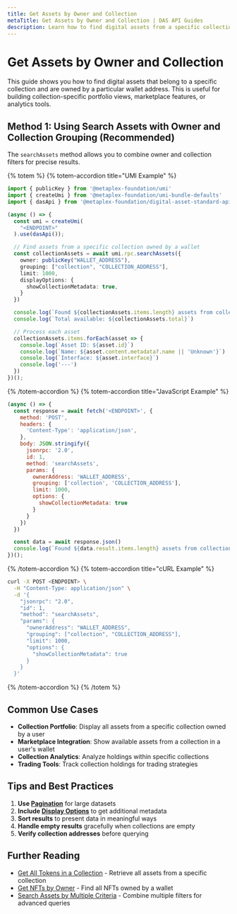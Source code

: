 ```yaml
---
title: Get Assets by Owner and Collection
metaTitle: Get Assets by Owner and Collection | DAS API Guides
description: Learn how to find digital assets from a specific collection owned by a particular wallet
---
```


# Get Assets by Owner and Collection

This guide shows you how to find digital assets that belong to a specific collection and are owned by a particular wallet address. This is useful for building collection-specific portfolio views, marketplace features, or analytics tools.

## Method 1: Using Search Assets with Owner and Collection Grouping (Recommended)

The `searchAssets` method allows you to combine owner and collection filters for precise results.

{% totem %}
{% totem-accordion title="UMI Example" %}

```typescript
import { publicKey } from '@metaplex-foundation/umi'
import { createUmi } from '@metaplex-foundation/umi-bundle-defaults'
import { dasApi } from '@metaplex-foundation/digital-asset-standard-api'

(async () => {
  const umi = createUmi(
    "<ENDPOINT>"
  ).use(dasApi());

  // Find assets from a specific collection owned by a wallet
  const collectionAssets = await umi.rpc.searchAssets({
    owner: publicKey("WALLET_ADDRESS"),
    grouping: ["collection", "COLLECTION_ADDRESS"],
    limit: 1000,
    displayOptions: {
      showCollectionMetadata: true,
    }
  })

  console.log(`Found ${collectionAssets.items.length} assets from collection owned by wallet`)
  console.log(`Total available: ${collectionAssets.total}`)

  // Process each asset
  collectionAssets.items.forEach(asset => {
    console.log(`Asset ID: ${asset.id}`)
    console.log(`Name: ${asset.content.metadata?.name || 'Unknown'}`)
    console.log(`Interface: ${asset.interface}`)
    console.log('---')
  })
})();
```

{% /totem-accordion %}
{% totem-accordion title="JavaScript Example" %}

```javascript
(async () => {
  const response = await fetch('<ENDPOINT>', {
    method: 'POST',
    headers: {
      'Content-Type': 'application/json',
    },
    body: JSON.stringify({
      jsonrpc: '2.0',
      id: 1,
      method: 'searchAssets',
      params: {
        ownerAddress: 'WALLET_ADDRESS',
        grouping: ['collection', 'COLLECTION_ADDRESS'],
        limit: 1000,
        options: {
          showCollectionMetadata: true
        }
      }
    })
  })

  const data = await response.json()
  console.log(`Found ${data.result.items.length} assets from collection owned by wallet`)
})();
```

{% /totem-accordion %}
{% totem-accordion title="cURL Example" %}

```bash
curl -X POST <ENDPOINT> \
  -H "Content-Type: application/json" \
  -d '{
    "jsonrpc": "2.0",
    "id": 1,
    "method": "searchAssets",
    "params": {
      "ownerAddress": "WALLET_ADDRESS",
      "grouping": ["collection", "COLLECTION_ADDRESS"],
      "limit": 1000,
      "options": {
        "showCollectionMetadata": true
      }
    }
  }'
```

{% /totem-accordion %}
{% /totem %}

## Common Use Cases

- **Collection Portfolio**: Display all assets from a specific collection owned by a user
- **Marketplace Integration**: Show available assets from a collection in a user's wallet
- **Collection Analytics**: Analyze holdings within specific collections
- **Trading Tools**: Track collection holdings for trading strategies

## Tips and Best Practices

1. **Use [Pagination](/das-api/guides/pagination)** for large datasets
2. **Include [Display Options](/das-api/guides/display-options)** to get additional metadata
3. **Sort results** to present data in meaningful ways
4. **Handle empty results** gracefully when collections are empty
5. **Verify collection addresses** before querying

## Further Reading

- [Get All Tokens in a Collection](/das-api/guides/get-collection-nfts) - Retrieve all assets from a specific collection
- [Get NFTs by Owner](/das-api/guides/get-nfts-by-owner) - Find all NFTs owned by a wallet
- [Search Assets by Multiple Criteria](/das-api/guides/search-by-criteria) - Combine multiple filters for advanced queries 